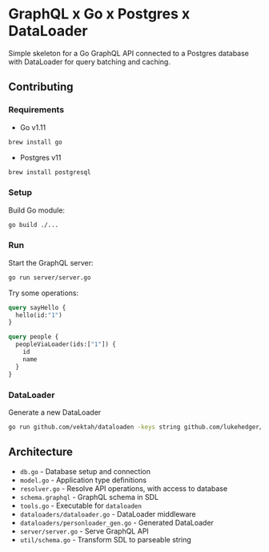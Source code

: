 # GraphQL x Go x Postgres x DataLoader

Simple skeleton for a Go GraphQL API connected to a Postgres database with DataLoader for query batching and caching.

## Contributing

### Requirements
- Go v1.11
```sh
brew install go
```

- Postgres v11
```sh
brew install postgresql
```

### Setup
Build Go module:
```sh
go build ./...
```

### Run
Start the GraphQL server:
```sh
go run server/server.go
```

Try some operations:
```graphql
query sayHello {
  hello(id:"1")
}

query people {
  peopleViaLoader(ids:["1"]) {
    id
    name
  }
}
```

### DataLoader
Generate a new DataLoader
```sh
go run github.com/vektah/dataloaden -keys string github.com/lukehedger/graphql-go-postgres-dataloader/<Type>
```

## Architecture
- `db.go` - Database setup and connection
- `model.go` - Application type definitions
- `resolver.go` - Resolve API operations, with access to database
- `schema.graphql` - GraphQL schema in SDL
- `tools.go` - Executable for `dataloaden`
- `dataloaders/dataloader.go` - DataLoader middleware
- `dataloaders/personloader_gen.go` - Generated DataLoader
- `server/server.go` - Serve GraphQL API
- `util/schema.go` - Transform SDL to parseable string
